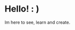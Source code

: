 <h1>Hello! : )</h1>
Im here to see, learn and create.

<!---
superlemmy217/superlemmy217 is a ✨ special ✨ repository because its `README.md` (this file) appears on your GitHub profile.
You can click the Preview link to take a look at your changes.
--->
